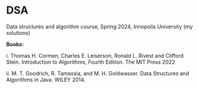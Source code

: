 # DSA
Data structures and algorithm course, Spring 2024, Innopolis University (my solutions)

**Books:**

i. Thomas H. Cormen, Charles E. Leiserson, Ronald L. Rivest and Clifford Stein. Introduction to Algorithms, Fourth Edition. The MIT Press 2022

ii. M. T. Goodrich, R. Tamassia, and M. H. Goldwasser. Data Structures and Algorithms in Java. WILEY 2014.
